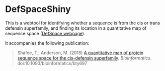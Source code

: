 # DefSpaceShiny

This is a webtool for identifying whether a sequence is from the cis or trans defensin superfamily, and finding its location in a quantitative map of sequence space ([DefSpace webpage](https://ts404.shinyapps.io/DefSpace)).

It accompanies the following publication:

>Shafee, T.; Anderson, M. (2018) [A quantitative map of protein sequence space for the cis-defensin superfamily](https://academic.oup.com/bioinformatics/advance-article/doi/10.1093/bioinformatics/bty697/5068591). _Bioinformatics_. doi:10.1093/bioinformatics/bty697

